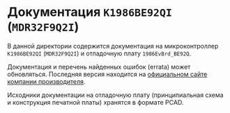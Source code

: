 # Документация `К1986ВЕ92QI` (`MDR32F9Q2I`)

В данной директории содержится документация на микроконтроллер
`К1986ВЕ92QI` (`MDR32F9Q2I`) и отладочную плату `1986EvBrd_BE92Q`.

Документация и перечень найденных ошибок (errata) может обновляться.
Последняя версия находится на [официальном сайте компании производителя](http://ic.milandr.ru/products/mikrokontrollery_i_protsessory/32_razryadnye_mikrokontrollery/1986ve9kh_yadro_arm_cortex_m3/k1986ve92qi/).

Исходники документации на отладочную плату
(принципиальная схема и конструкция печатной платы) хранятся в формате PCAD.
